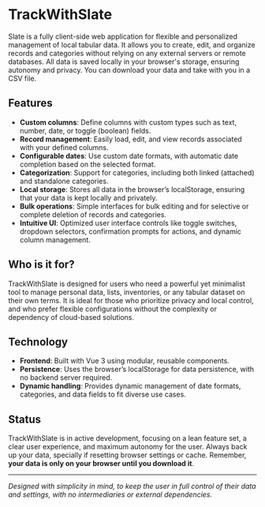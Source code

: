 # TrackWithSlate

Slate is a fully client-side web application for flexible and personalized management of local tabular data. It allows you to create, edit, and organize records and categories without relying on any external servers or remote databases. All data is saved locally in your browser's storage, ensuring autonomy and privacy. You can download your data and take with you in a CSV file.

## Features

* **Custom columns**: Define columns with custom types such as text, number, date, or toggle (boolean) fields.
* **Record management**: Easily load, edit, and view records associated with your defined columns.
* **Configurable dates**: Use custom date formats, with automatic date completion based on the selected format.
* **Categorization**: Support for categories, including both linked (attached) and standalone categories.
* **Local storage**: Stores all data in the browser’s localStorage, ensuring that your data is kept locally and privately.
* **Bulk operations**: Simple interfaces for bulk editing and for selective or complete deletion of records and categories.
* **Intuitive UI**: Optimized user interface controls like toggle switches, dropdown selectors, confirmation prompts for actions, and dynamic column management.

## Who is it for?

TrackWithSlate is designed for users who need a powerful yet minimalist tool to manage personal data, lists, inventories, or any tabular dataset on their own terms. It is ideal for those who prioritize privacy and local control, and who prefer flexible configurations without the complexity or dependency of cloud-based solutions.

## Technology

* **Frontend**: Built with Vue 3 using modular, reusable components.
* **Persistence**: Uses the browser’s localStorage for data persistence, with no backend server required.
* **Dynamic handling**: Provides dynamic management of date formats, categories, and data fields to fit diverse use cases.

## Status

TrackWithSlate is in active development, focusing on a lean feature set, a clear user experience, and maximum autonomy for the user.
Always back up your data, specially if resetting browser settings or cache. Remember, **your data is only on your browser until you download it**.

---

*Designed with simplicity in mind, to keep the user in full control of their data and settings, with no intermediaries or external dependencies.*
